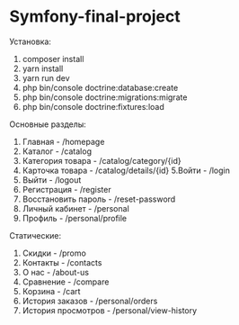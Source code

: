 # Symfony-final-project

Установка:
1. composer install
2. yarn install
3. yarn run dev
4. php bin/console doctrine:database:create
5. php bin/console doctrine:migrations:migrate
6. php bin/console doctrine:fixtures:load

Основные разделы:
1. Главная - /homepage
2. Каталог - /catalog
3. Категория товара - /catalog/category/{id}
4. Карточка товара - /catalog/details/{id}
5.Войти - /login
6. Выйти - /logout
7. Регистрация - /register
8. Восстановить пароль - /reset-password
9. Личный кабинет - /personal
10. Профиль - /personal/profile

Статические:
1. Скидки - /promo
2. Контакты - /contacts
3. О нас - /about-us
4. Сравнение - /compare
5. Корзина - /cart
6. История заказов - /personal/orders
7. История просмотров - /personal/view-history


